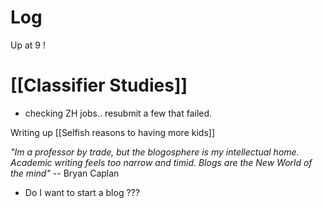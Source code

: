 

# Log

Up at 9 !

# [[Classifier Studies]]
- checking ZH jobs.. resubmit a few that failed.

Writing up [[Selfish reasons to having more kids]]

*"Im a professor by trade, but the blogosphere is my intellectual home. Academic writing feels too narrow and timid. Blogs are the New World of the mind"* -- Bryan Caplan
- Do I want to start a blog ???

